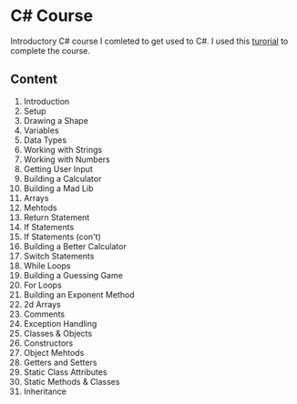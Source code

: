 # C# Course

Introductory C# course I comleted to get used to C#. I used this [turorial](https://www.youtube.com/watch?v=52r9qUToOD8&list=PLLAZ4kZ9dFpNIBTYHNDrhfE9C-imUXCmk) to complete the course.

## Content
1. Introduction
2. Setup
3. Drawing a Shape
4. Variables
5. Data Types
6. Working with Strings
7. Working with Numbers
8. Getting User Input
9. Building a Calculator
10. Building a Mad Lib
11. Arrays
12. Mehtods
13. Return Statement
14. If Statements
15. If Statements (con't)
16. Building a Better Calculator
17. Switch Statements
18. While Loops
19. Building a Guessing Game
20. For Loops
21. Building an Exponent Method
22. 2d Arrays
23. Comments
24. Exception Handling
25. Classes & Objects
26. Constructors
27. Object Mehtods
28. Getters and Setters
29. Static Class Attributes
30. Static Methods & Classes
31. Inheritance
